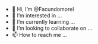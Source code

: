 - 👋 Hi, I’m @Facundomorel
- 👀 I’m interested in ...
- 🌱 I’m currently learning ...
- 💞️ I’m looking to collaborate on ...
- 📫 How to reach me ...

<!---
Facundomorel/Facundomorel is a ✨ special ✨ repository because its `README.md` (this file) appears on your GitHub profile.
You can click the Preview link to take a look at your changes.
--->
